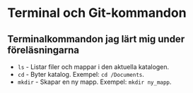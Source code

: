 # Terminal och Git-kommandon

## Terminalkommandon jag lärt mig under föreläsningarna
- `ls` - Listar filer och mappar i den aktuella katalogen.
- `cd` - Byter katalog. Exempel: `cd /Documents`.
- `mkdir` - Skapar en ny mapp. Exempel: `mkdir ny_mapp`.